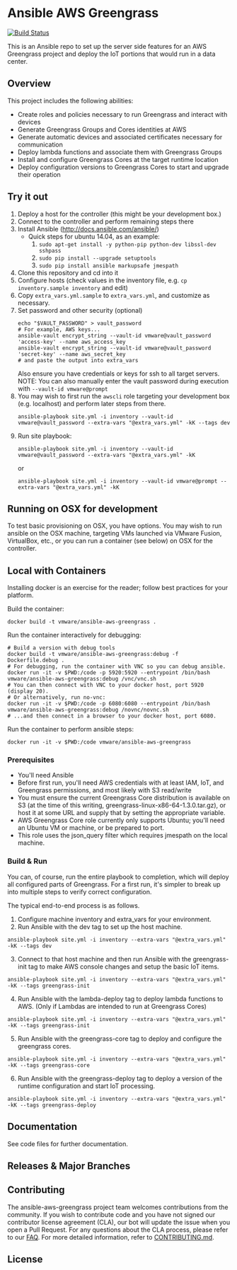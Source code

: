 # Ansible AWS Greengrass

[![Build Status](https://travis-ci.org/vmware/ansible-aws-greengrass.svg?branch=master)](https://travis-ci.org/vmware/ansible-aws-greengrass)

This is an Ansible repo to set up the server side features for an AWS
Greengrass project and deploy the IoT portions that would run in a data
center.  

## Overview

This project includes the following abilities:

* Create roles and policies necessary to run Greengrass and interact with
devices
* Generate Greengrass Groups and Cores identities at AWS
* Generate automatic devices and associated certificates necessary for
communication
* Deploy lambda functions and associate them with Greengrass Groups
* Install and configure Greengrass Cores at the target runtime location
* Deploy configuration versions to Greengrass Cores to start and upgrade their
operation

## Try it out

1. Deploy a host for the controller (this might be your development box.)
2. Connect to the controller and perform remaining steps there
3. Install Ansible (http://docs.ansible.com/ansible/)
    * Quick steps for ubuntu 14.04, as an example:
        1. `sudo apt-get install -y python-pip python-dev libssl-dev sshpass`
        1. `sudo pip install --upgrade setuptools`
        1. `sudo pip install ansible markupsafe jmespath`
4. Clone this repository and cd into it
5. Configure hosts (check values in the inventory file, e.g. ```cp inventory.sample inventory``` and edit)
6. Copy `extra_vars.yml.sample` to `extra_vars.yml`, and customize as necessary.
7. Set password and other security (optional)
   ```
   echo "$VAULT_PASSWORD" > vault_password
   # For example, AWS keys...
   ansible-vault encrypt_string --vault-id vmware@vault_password 'access-key' --name aws_access_key
   ansible-vault encrypt_string --vault-id vmware@vault_password 'secret-key' --name aws_secret_key
   # and paste the output into extra_vars
   ```
   Also ensure you have credentials or keys for ssh to all target servers.
   NOTE: You can also manually enter the vault password during execution with ```--vault-id vmware@prompt```
8. You may wish to first run the `awscli` role targeting your development box
(e.g. localhost) and perform later steps from there.
   ```
   ansible-playbook site.yml -i inventory --vault-id vmware@vault_password --extra-vars "@extra_vars.yml" -kK --tags dev
   ```
9. Run site playbook:
    ```
    ansible-playbook site.yml -i inventory --vault-id vmware@vault_password --extra-vars "@extra_vars.yml" -kK
    ```
    or
    ```
    ansible-playbook site.yml -i inventory --vault-id vmware@prompt --extra-vars "@extra_vars.yml" -kK
    ```

Running on OSX for development
------------------------------

To test basic provisioning on OSX, you have options.  You may wish to
run ansible on the OSX machine, targeting VMs launched via VMware
Fusion, VirtualBox, etc., or you can run a container (see below) on OSX for the
controller.

Local with Containers
---------------------

Installing docker is an exercise for the reader; follow best practices for your
platform.

Build the container:
```
docker build -t vmware/ansible-aws-greengrass .
```

Run the container interactively for debugging:
```
# Build a version with debug tools
docker build -t vmware/ansible-aws-greengrass:debug -f Dockerfile.debug .
# For debugging, run the container with VNC so you can debug ansible.
docker run -it -v $PWD:/code -p 5920:5920 --entrypoint /bin/bash vmware/ansible-aws-greengrass:debug /vnc/vnc.sh
# You can then connect with VNC to your docker host, port 5920 (display 20).
# Or alternatively, run no-vnc:
docker run -it -v $PWD:/code -p 6080:6080 --entrypoint /bin/bash vmware/ansible-aws-greengrass:debug /novnc/novnc.sh
# ...and then connect in a browser to your docker host, port 6080.
```

Run the container to perform ansible steps:
```
docker run -it -v $PWD:/code vmware/ansible-aws-greengrass
```

### Prerequisites

* You'll need Ansible
* Before first run, you'll need AWS credentials with at least IAM, IoT, and
Greengrass permissions, and most likely with S3 read/write
* You must ensure the current Greengrass Core distribution is available on S3
(at the time of this writing, greengrass-linux-x86-64-1.3.0.tar.gz), or host it
at some URL and supply that by setting the appropriate variable.
* AWS Greengrass Core role currently only supports Ubuntu; you'll need an
Ubuntu VM or machine, or be prepared to port.
* This role uses the json_query filter which requires jmespath on the local
machine.

### Build & Run

You can, of course, run the entire playbook to completion, which will deploy all
configured parts of Greengrass.  For a first run, it's simpler to break up into
multiple steps to verify correct configuration.

The typical end-to-end process is as follows.

1. Configure machine inventory and extra_vars for your environment.
2. Run Ansible with the dev tag to set up the host machine.
```
ansible-playbook site.yml -i inventory --extra-vars "@extra_vars.yml" -kK --tags dev
```
3. Connect to that host machine and then run Ansible with the greengrass-init
tag to make AWS console changes and setup the basic IoT items.
```
ansible-playbook site.yml -i inventory --extra-vars "@extra_vars.yml" -kK --tags greengrass-init
```
4. Run Ansible with the lambda-deploy tag to deploy lambda functions to AWS.
(Only if Lambdas are intended to run at Greengrass Cores)
```
ansible-playbook site.yml -i inventory --extra-vars "@extra_vars.yml" -kK --tags greengrass-init
```
5. Run Ansible with the greengrass-core tag to deploy
and configure the greengrass cores.
```
ansible-playbook site.yml -i inventory --extra-vars "@extra_vars.yml" -kK --tags greengrass-core
```
6. Run Ansible with the greengrass-deploy tag to deploy a version of the runtime
configuration and start IoT processing.
```
ansible-playbook site.yml -i inventory --extra-vars "@extra_vars.yml" -kK --tags greengrass-deploy
```

## Documentation

See code files for further documentation.

## Releases & Major Branches

## Contributing

The ansible-aws-greengrass project team welcomes contributions from the community. If you wish to contribute code and you have not
signed our contributor license agreement (CLA), our bot will update the issue when you open a Pull Request. For any
questions about the CLA process, please refer to our [FAQ](https://cla.vmware.com/faq). For more detailed information,
refer to [CONTRIBUTING.md](CONTRIBUTING.md).

## License
